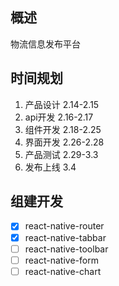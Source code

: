 ## 概述

物流信息发布平台

## 时间规划

1. 产品设计 2.14-2.15
2. api开发 2.16-2.17
3. 组件开发 2.18-2.25
4. 界面开发 2.26-2.28
4. 产品测试 2.29-3.3
5. 发布上线 3.4

## 组建开发

- [x] react-native-router
- [x] react-native-tabbar
- [ ] react-native-toolbar
- [ ] react-native-form
- [ ] react-native-chart 
